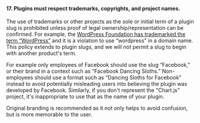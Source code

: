 <h4>17. Plugins must respect trademarks, copyrights, and project names.</h4>

The use of trademarks or other projects as the sole or initial term of a plugin slug is prohibited unless proof of legal ownership/representation can be confirmed. For example, the [WordPress Foundation has trademarked the term “WordPress”](http://wordpressfoundation.org/trademark-policy/) and it is a violation to use “wordpress” in a domain name.  This policy extends to plugin slugs, and we will not permit a slug to begin with another product's term.

For example only employees of Facebook should use the slug “Facebook,” or their brand in a context such as “Facebook Dancing Sloths.” Non-employees should use a format such as “Dancing Sloths for Facebook” instead to avoid potentially misleading users into believing the plugin was developed by Facebook. Similarly, if you don't represent the "Chart.js" project, it's inappropriate to use that as the name of your plugin.

Original branding is recommended as it not only helps to avoid confusion, but is more memorable to the user.